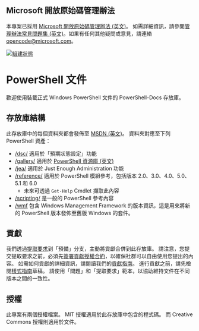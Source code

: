 ## <a name="microsoft-open-source-code-of-conduct"></a>Microsoft 開放原始碼管理辦法

本專案已採用 [Microsoft 開放原始碼管理辦法 (英文)](https://opensource.microsoft.com/codeofconduct/)。
如需詳細資訊，請參閱[管理辦法常見問題集 (英文)](https://opensource.microsoft.com/codeofconduct/faq/)。如果有任何其他疑問或意見，請連絡 [opencode@microsoft.com](mailto:opencode@microsoft.com)。

[![組建狀態](https://ci.appveyor.com/api/projects/status/onshefxnc4g4pv87/branch/staging?svg=true)](https://ci.appveyor.com/project/PowerShell/powershell-docs/branch/staging)

# <a name="powershell-documentation"></a>PowerShell 文件

歡迎使用裝載正式 Windows PowerShell 文件的 PowerShell-Docs 存放庫。 

## <a name="repository-structure"></a>存放庫結構
此存放庫中的每個資料夾都會發佈至 [MSDN (英文)](https://msdn.microsoft.com/en-us/powershell)。 資料夾對應至下列 PowerShell 資產：
* [/dsc/](https://msdn.microsoft.com/en-us/powershell/dsc/) 適用於「預期狀態設定」功能
* [/gallery/](https://msdn.microsoft.com/powershell/gallery) 適用於 [PowerShell 資源庫 (英文)](https://www.powershellgallery.com/)
* [/jea/](https://msdn.microsoft.com/powershell/jea/) 適用於 Just Enough Administration 功能
* [/reference/](https://msdn.microsoft.com/powershell/reference/) 適用於 PowerShell 模組參考，包括版本 2.0、3.0、4.0、5.0、5.1 和 6.0
  * 未來可透過 `Get-Help` Cmdlet 擷取此內容
* [/scripting/](https://msdn.microsoft.com/en-us/powershell/scripting/) 是一般的 PowerShell 參考內容
* [/wmf](https://msdn.microsoft.com/en-us/powershell/wmf/readme) 包含 Windows Management Framework 的版本資訊，這是用來將新的 PowerShell 版本發佈至舊版 Windows 的套件。 



## <a name="contributing"></a>貢獻

我們透過[提取要求](https://help.github.com/articles/using-pull-requests/)到「預備」分支，主動將貢獻合併到此存放庫。 請注意，您提交提取要求之前，必須先[簽署貢獻授權合約](https://cla.microsoft.com/)，以確保社群可以自由使用您提出的內容。
如需如何貢獻的詳細資訊，請閱讀我們的[貢獻指南](CONTRIBUTING.md)。
進行貢獻之前，請先檢閱[樣式指南](./STYLE.md)草稿。
請使用「問題」和「提取要求」範本，以協助維持文件在不同版本之間的一致性。 

## <a name="licenses"></a>授權

此專案有兩個授權檔案。 MIT 授權適用於此存放庫中包含的程式碼。
而 Creative Commons 授權則適用於文件。 
